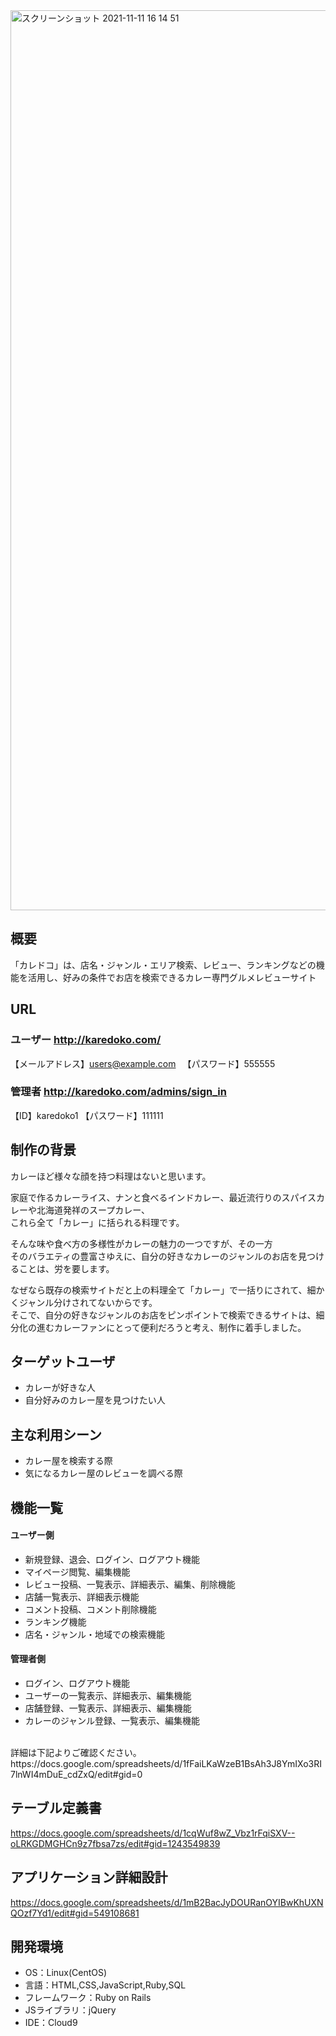 <img width="1440" alt="スクリーンショット 2021-11-11 16 14 51" src="https://user-images.githubusercontent.com/83563559/141254722-bdefdbb7-e83c-44e2-8a19-2ad68321441d.png">

## 概要
「カレドコ」は、店名・ジャンル・エリア検索、レビュー、ランキングなどの機能を活用し、好みの条件でお店を検索できるカレー専門グルメレビューサイト

## URL
### ユーザー  http://karedoko.com/ <br>
【メールアドレス】users@example.com 　【パスワード】555555

### 管理者  http://karedoko.com/admins/sign_in <br>
【ID】karedoko1 【パスワード】111111

## 制作の背景
カレーほど様々な顔を持つ料理はないと思います。<br>

家庭で作るカレーライス、ナンと食べるインドカレー、最近流行りのスパイスカレーや北海道発祥のスープカレー、<br>
これら全て「カレー」に括られる料理です。

そんな味や食べ方の多様性がカレーの魅力の一つですが、その一方<br>
そのバラエティの豊富さゆえに、自分の好きなカレーのジャンルのお店を見つけることは、労を要します。<br>

なぜなら既存の検索サイトだと上の料理全て「カレー」で一括りにされて、細かくジャンル分けされてないからです。<br>
そこで、自分の好きなジャンルのお店をピンポイントで検索できるサイトは、細分化の進むカレーファンにとって便利だろうと考え、制作に着手しました。<br>

## ターゲットユーザ
- カレーが好きな人
- 自分好みのカレー屋を見つけたい人

## 主な利用シーン
- カレー屋を検索する際
- 気になるカレー屋のレビューを調べる際

## 機能一覧
#### ユーザー側
- 新規登録、退会、ログイン、ログアウト機能
- マイページ閲覧、編集機能
- レビュー投稿、一覧表示、詳細表示、編集、削除機能
- 店舗一覧表示、詳細表示機能
- コメント投稿、コメント削除機能
- ランキング機能
- 店名・ジャンル・地域での検索機能
#### 管理者側
- ログイン、ログアウト機能
- ユーザーの一覧表示、詳細表示、編集機能
- 店舗登録、一覧表示、詳細表示、編集機能
- カレーのジャンル登録、一覧表示、編集機能
<br>
詳細は下記よりご確認ください。
https://docs.google.com/spreadsheets/d/1fFaiLKaWzeB1BsAh3J8YmIXo3RI7lnWI4mDuE_cdZxQ/edit#gid=0
 
## テーブル定義書
 https://docs.google.com/spreadsheets/d/1cqWuf8wZ_Vbz1rFqiSXV--oLRKGDMGHCn9z7fbsa7zs/edit#gid=1243549839

## アプリケーション詳細設計
 https://docs.google.com/spreadsheets/d/1mB2BacJyDOURanOYIBwKhUXNQOzf7Yd1/edit#gid=549108681

## 開発環境
- OS：Linux(CentOS)
- 言語：HTML,CSS,JavaScript,Ruby,SQL
- フレームワーク：Ruby on Rails
- JSライブラリ：jQuery
- IDE：Cloud9

